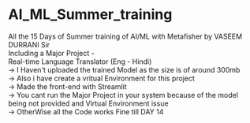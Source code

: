 # AI_ML_Summer_training
All the 15 Days of Summer training of AI/ML with Metafisher by 
VASEEM DURRANI Sir <br>
Including a Major Project  - <br> Real-time Language Translator (Eng - Hindi) <br>
-> I Haven't uploaded the trained Model as the size is of around 300mb <br>
-> Also i have create a vritual Environment for this project <br>
-> Made the front-end with Streamlit <br>
-> You cant run the Major Project in your system because of the 
   model being not provided and Virtual Environment issue <br>
-> OtherWise all the Code works Fine till DAY 14 <br>

